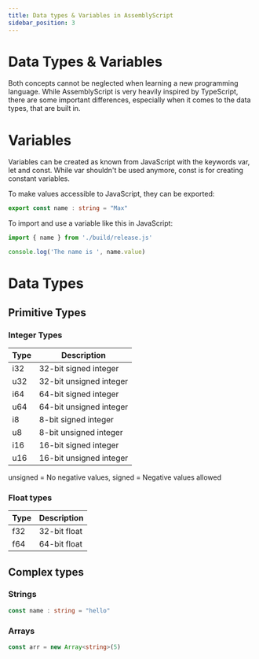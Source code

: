 ```yaml
---
title: Data types & Variables in AssemblyScript
sidebar_position: 3
--- 
```


# Data Types & Variables 

Both concepts cannot be neglected when learning a new programming language. While AssemblyScript is very heavily
inspired by TypeScript, there are some important differences, especially when it comes to the data types, that are built in. 


# Variables

Variables can be created as known from JavaScript with the keywords var, let and const. 
While var shouldn't be used anymore, const is for creating constant variables. 

To make values accessible to JavaScript, they can be exported: 

```typescript
export const name : string = "Max"
```

To import and use a variable like this in JavaScript: 

```javascript
import { name } from './build/release.js'

console.log('The name is ', name.value)
```

# Data Types


## Primitive Types 

### Integer Types

| Type | Description             |
|------|-------------------------|
| i32  | 32-bit signed integer   |
| u32  | 32-bit unsigned integer | 
| i64  | 64-bit signed integer   | 
| u64  | 64-bit unsigned integer |
| i8   | 8-bit signed integer    |
| u8   | 8-bit unsigned integer  | 
| i16  | 16-bit signed integer   | 
| u16  | 16-bit unsigned integer |

unsigned = No negative values, signed = Negative values allowed 

### Float types 

| Type | Description             |
|------|-------------------------|
| f32  | 32-bit float            |
| f64  | 64-bit float            | 

## Complex types 


### Strings 

```typescript
const name : string = "hello"
```

### Arrays 

```typescript
const arr = new Array<string>(5)
```